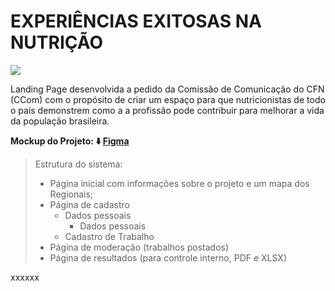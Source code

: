 # EXPERIÊNCIAS EXITOSAS NA NUTRIÇÃO

<img align="" width="" height="" src="https://brazcode.com/compartilhado/logo-cfn-branco.png">

Landing Page desenvolvida a pedido da Comissão de Comunicação do CFN (CCom) com o propósito de criar um espaço para que nutricionistas de todo o país demonstrem como a a profissão pode contribuir para melhorar a vida da população brasileira.

**Mockup do Projeto: ⬇️ [Figma](https://www.figma.com/file/hHi9rscYGoCgDl9CDzrluS/CFN---Casos-de-Experi%C3%AAcias-Exitosas?node-id=0%3A1)**

> Estrutura do sistema:
> 
> - Página inicial com informações sobre o projeto e um mapa dos Regionais;
> - Página de cadastro
>   - Dados pessoais
>     - Dados pessoais
>   - Cadastro de Trabalho
> - Página de moderação (trabalhos postados)
> - Página de resultados (para controle interno, PDF e XLSX)

xxxxxx
